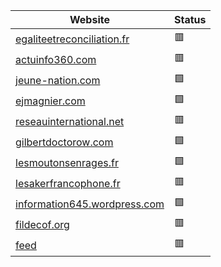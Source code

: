 | Website                 | Status                |
| ----------------------- | --------------------- |
| [egaliteetreconciliation.fr](https://egaliteetreconciliation.fr/) | :red_square: |
| [actuinfo360.com](https://Actuinfo360.com) | :red_square: |
| [jeune-nation.com](https://jeune-nation.com/) | :green_square: |
| [ejmagnier.com](https://ejmagnier.com/) | :green_square: |
| [reseauinternational.net](https://reseauinternational.net/) | :red_square: |
| [gilbertdoctorow.com](https://gilbertdoctorow.com/) | :green_square: |
| [lesmoutonsenrages.fr](https://lesmoutonsenrages.fr/) | :green_square: |
| [lesakerfrancophone.fr](https://lesakerfrancophone.fr/) | :red_square: |
| [information645.wordpress.com](https://information645.wordpress.com/) | :green_square: |
| [fildecof.org](https://fildecof.org/) | :red_square: |
| [feed](https://feed-blush.vercel.app/) | :red_square: |
